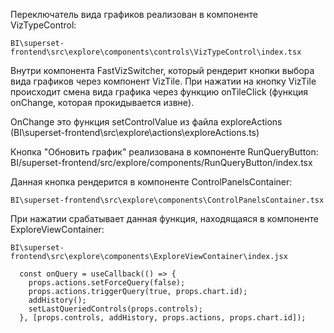 
Переключатель вида графиков реализован в компоненте VizTypeControl:
```
BI\superset-frontend\src\explore\components\controls\VizTypeControl\index.tsx

```

Внутри компонента FastVizSwitcher, который рендерит кнопки выбора вида графиков через компонент VizTile. При нажатии на кнопку VizTile происходит смена вида графика через функцию onTileClick (функция onChange, которая прокидывается извне).

OnChange это функция setControlValue из файла exploreActions (BI\superset-frontend\src\explore\actions\exploreActions.ts)








Кнопка "Обновить график" реализована в компоненте RunQueryButton:
BI/superset-frontend/src/explore/components/RunQueryButton/index.tsx 

Данная кнопка рендерится в компоненте ControlPanelsContainer:
```
BI\superset-frontend\src\explore\components\ControlPanelsContainer.tsx
```
При нажатии срабатывает данная функция, находящаяся в компоненте ExploreViewContainer:
```
BI\superset-frontend\src\explore\components\ExploreViewContainer\index.jsx
```
```
  const onQuery = useCallback(() => {
    props.actions.setForceQuery(false);
    props.actions.triggerQuery(true, props.chart.id);
    addHistory();
    setLastQueriedControls(props.controls);
  }, [props.controls, addHistory, props.actions, props.chart.id]);

```


